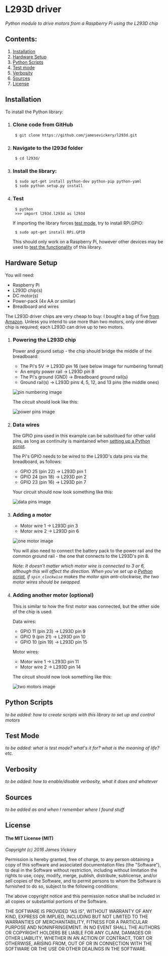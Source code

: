 
# L293D driver
*Python module to drive motors from a Raspberry Pi using the L293D chip*


## Contents:
1. [Installation](#installation)
2. [Hardware Setup](#hardware-setup)
3. [Python Scripts](#python-scripts)
4. [Test mode](#test-mode)
5. [Verbosity](#verbosity)
6. [Sources](#sources)
7. [License](#license)


## Installation

To install the Python library:

1. ### Clone code from GitHub
        $ git clone https://github.com/jamesevickery/l293d.git

2. ### Navigate to the l293d folder

        $ cd l293d/

3. ### Install the library:

        $ sudo apt-get install python-dev python-pip python-yaml
        $ sudo python setup.py install

4. ### Test

        $ python
        >>> import l293d.l293d as l293d

   If importing the library forces [test mode](#test-mode), try to install RPi.GPIO:

        $ sudo apt-get install RPi.GPIO

   This should only work on a Raspberry Pi, however other devices may be used to [test the functionality](#test-mode) of this library.


## Hardware Setup

You will need:

- Raspberry Pi
- L293D chip(s)
- DC motor(s)
- Power-pack (4x AA or similar)
- Breadboard and wires

The L293D driver chips are very cheap to buy: I bought a bag of five [from Amazon](http://www.amazon.co.uk/dp/B008KYMVVY). Unless you intend to use more than two motors, only one driver chip is required; each L293D can drive up to two motors.

1. ### Powering the L293D chip

   Power and ground setup - the chip should bridge the middle of the breadboard:
   
   - The Pi's 5V → L293D pin 16 (see below image for numbering format)
   - An empty power rail → L293D pin 8
   - The Pi's ground (GND) → Breadboard ground rail(s)
   - Ground rail(s) → L293D pins 4, 5, 12, and 13 pins (the middle ones)
   
   ![pin numbering image](misc/motor_chip-numbering.png)

   The circuit should look like this:

   ![power pins image](misc/motor_power-pins.png)
   
2. ### Data wires

   The GPIO pins used in this example can be substitued for other valid pins, as long as continuity is maintained when [setting up a Python script](#python-scripts).
   
   The Pi's GPIO needs to be wired to the L293D's data pins via the breadboard, as follows:
   
   - GPIO 25 (pin 22) → L293D pin 1
   - GPIO 24 (pin 18) → L293D pin 2
   - GPIO 23 (pin 16) → L293D pin 7
   
   Your circuit should now look something like this:

   ![data pins image](misc/motor_data-pins.png)

3. ### Adding a motor

   - Motor wire 1 → L293D pin 3
   - Motor wire 2 → L293D pin 6
   
   ![one motor image](misc/motor_one-motor.png)

   You will also need to connect the battery pack to the power rail and the common ground rail - the one that connects to the L293D's pin 8.
   
   _Note: It doesn't matter which motor wire is connected to 3 or 6, although this will affect the direction. When you've set up a [Python script](#python-scripts), if `spin_clockwise` makes the motor spin anti-clockwise, the two motor wires should be swapped._

4. ### Adding another motor (optional)

   This is similar to how the first motor was connected, but the other side of the chip is used.
   
   Data wires:
   
   - GPIO 11 (pin 23) → L293D pin 9
   - GPIO 9 (pin 21) → L293D pin 10
   - GPIO 10 (pin 19) → L293D pin 15
   
   Motor wires:
   
   - Motor wire 1 → L293D pin 11
   - Motor wire 2 → L293D pin 14
   
   The circuit should now look something like this:
   
   ![two motors image](misc/motor_two-motors.png)


## Python Scripts

*to be added: how to create scripts with this library to set up and control motors*


## Test Mode

*to be added: what is test mode? what's it for? what is the meaning of life? etc.*


## Verbosity

*to be added: how to enable/disable verbosity, what it does and whatever*


## Sources

*to be added as and when I remember where I found stuff*


## License

#### The MIT License (MIT)

*Copyright (c) 2016 James Vickery*

Permission is hereby granted, free of charge, to any person obtaining a copy of this software and associated documentation files (the "Software"), to deal in the Software without restriction, including without limitation the rights to use, copy, modify, merge, publish, distribute, sublicense, and/or sell copies of the Software, and to permit persons to whom the Software is furnished to do so, subject to the following conditions:

The above copyright notice and this permission notice shall be included in all copies or substantial portions of the Software.

THE SOFTWARE IS PROVIDED "AS IS", WITHOUT WARRANTY OF ANY KIND, EXPRESS OR IMPLIED, INCLUDING BUT NOT LIMITED TO THE WARRANTIES OF MERCHANTABILITY, FITNESS FOR A PARTICULAR PURPOSE AND NONINFRINGEMENT. IN NO EVENT SHALL THE AUTHORS OR COPYRIGHT HOLDERS BE LIABLE FOR ANY CLAIM, DAMAGES OR OTHER LIABILITY, WHETHER IN AN ACTION OF CONTRACT, TORT OR OTHERWISE, ARISING FROM, OUT OF OR IN CONNECTION WITH THE SOFTWARE OR THE USE OR OTHER DEALINGS IN THE SOFTWARE.
